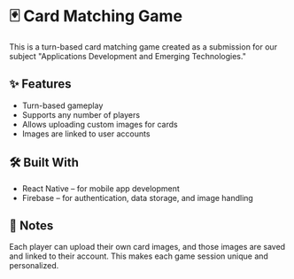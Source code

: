 # 🃏 Card Matching Game
This is a turn-based card matching game created as a submission for our subject "Applications Development and Emerging Technologies."

## ✨ Features
- Turn-based gameplay
- Supports any number of players
- Allows uploading custom images for cards
- Images are linked to user accounts

## 🛠️ Built With
- React Native – for mobile app development
- Firebase – for authentication, data storage, and image handling

## 📌 Notes
Each player can upload their own card images, and those images are saved and linked to their account. This makes each game session unique and personalized.
